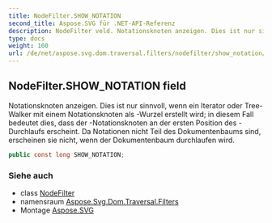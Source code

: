 ```yaml
---
title: NodeFilter.SHOW_NOTATION
second_title: Aspose.SVG für .NET-API-Referenz
description: NodeFilter veld. Notationsknoten anzeigen. Dies ist nur sinnvoll wenn ein Iterator oder TreeWalker mit einem Notationsknoten als Wurzel erstellt wird in diesem Fall bedeutet dies dass der Notationsknoten an der ersten Position des Durchlaufs erscheint. Da Notationen nicht Teil des Dokumentenbaums sind erscheinen sie nicht wenn der Dokumentenbaum durchlaufen wird.
type: docs
weight: 160
url: /de/net/aspose.svg.dom.traversal.filters/nodefilter/show_notation/
---
```

## NodeFilter.SHOW_NOTATION field

Notationsknoten anzeigen. Dies ist nur sinnvoll, wenn ein Iterator oder Tree-Walker mit einem Notationsknoten als -Wurzel erstellt wird; in diesem Fall bedeutet dies, dass der -Notationsknoten an der ersten Position des -Durchlaufs erscheint. Da Notationen nicht Teil des Dokumentenbaums sind, erscheinen sie nicht, wenn der Dokumentenbaum durchlaufen wird.

```csharp
public const long SHOW_NOTATION;
```

### Siehe auch

* class [NodeFilter](../)
* namensraum [Aspose.Svg.Dom.Traversal.Filters](../../nodefilter/)
* Montage [Aspose.SVG](../../../)


